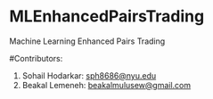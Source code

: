 # MLEnhancedPairsTrading
Machine Learning Enhanced Pairs Trading

#Contributors:

1.   Sohail Hodarkar: sph8686@nyu.edu
2.   Beakal Lemeneh: beakalmulusew@gmail.com
